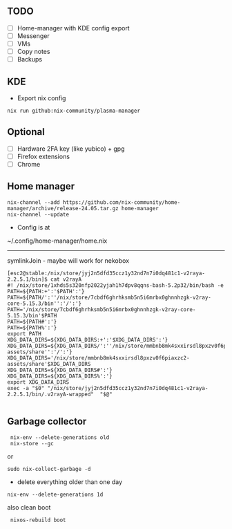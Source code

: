 


## TODO

- [ ] Home-manager with KDE config export
- [ ] Messenger
- [ ] VMs
- [ ] Copy notes
- [ ] Backups 

## KDE

- Export nix config

```
nix run github:nix-community/plasma-manager
```


## Optional

- [ ] Hardware 2FA key (like yubico) + gpg
- [ ] Firefox extensions
- [ ] Chrome

## Home manager

```
nix-channel --add https://github.com/nix-community/home-manager/archive/release-24.05.tar.gz home-manager
nix-channel --update
```

- Config is at

 ~/.config/home-manager/home.nix

---

symlinkJoin - maybe will work for nekobox


```
[esc2@stable:/nix/store/jyj2n5dfd35ccz1y32nd7n7i0dq481c1-v2raya-2.2.5.1/bin]$ cat v2rayA 
#! /nix/store/1xhds5s320nfp2022yjah1h7dpv8qqns-bash-5.2p32/bin/bash -e
PATH=${PATH:+':'$PATH':'}
PATH=${PATH/':''/nix/store/7cbdf6ghrhksmb5n5i6mrbx0ghnnhzgk-v2ray-core-5.15.3/bin'':'/':'}
PATH='/nix/store/7cbdf6ghrhksmb5n5i6mrbx0ghnnhzgk-v2ray-core-5.15.3/bin'$PATH
PATH=${PATH#':'}
PATH=${PATH%':'}
export PATH
XDG_DATA_DIRS=${XDG_DATA_DIRS:+':'$XDG_DATA_DIRS':'}
XDG_DATA_DIRS=${XDG_DATA_DIRS/':''/nix/store/mmbnb8mk4sxxirsdl8pxzv0f6piaxzc2-assets/share'':'/':'}
XDG_DATA_DIRS='/nix/store/mmbnb8mk4sxxirsdl8pxzv0f6piaxzc2-assets/share'$XDG_DATA_DIRS
XDG_DATA_DIRS=${XDG_DATA_DIRS#':'}
XDG_DATA_DIRS=${XDG_DATA_DIRS%':'}
export XDG_DATA_DIRS
exec -a "$0" "/nix/store/jyj2n5dfd35ccz1y32nd7n7i0dq481c1-v2raya-2.2.5.1/bin/.v2rayA-wrapped"  "$@" 


```

## Garbage collector

```
 nix-env --delete-generations old
 nix-store --gc
```

or


```
sudo nix-collect-garbage -d

```

- delete everything older than one day
```
nix-env --delete-generations 1d
```

also clean boot

```
 nixos-rebuild boot 
```
